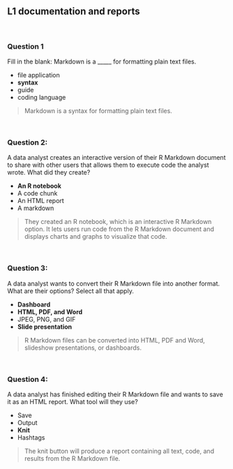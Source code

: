 ## L1 documentation and reports

&nbsp;

### Question 1

Fill in the blank: Markdown is a _____ for formatting plain text files.

* file application
* **syntax**
* guide
* coding language

> Markdown is a syntax for formatting plain text files.

&nbsp;

### Question 2: 

A data analyst creates an interactive version of their R Markdown document to share with other users that allows them to execute code the analyst wrote. What did they create?

* **An R notebook**
* A code chunk
* An HTML report
* A markdown

> They created an R notebook, which is an interactive R Markdown option. It lets users run code from the R Markdown document and displays charts and graphs to visualize that code. 

&nbsp;

### Question 3:

A data analyst wants to convert their R Markdown file into another format. What are their options? Select all that apply.

* **Dashboard**
* **HTML, PDF, and Word**
* JPEG, PNG, and GIF
* **Slide presentation**

> R Markdown files can be converted into HTML, PDF and Word, slideshow presentations, or dashboards. 

&nbsp;

### Question 4:

A data analyst has finished editing their R Markdown file and wants to save it as an HTML report. What tool will they use?

* Save
* Output
* **Knit**
* Hashtags

> The knit button will produce a report containing all text, code, and results from the R Markdown file. 
